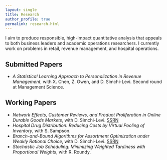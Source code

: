 ```yaml
---
layout: single
title: Research
author_profile: true
permalink: research.html
---
```


I aim to produce responsible, high-impact quantitative analysis that appeals to both business leaders and
academic operations researchers. I currently work on problems in retail, revenue management, and hospital operations.

## Submitted Papers

* _A Statistical Learning Approach to Personalization in Revenue Management_, with X. Chen, Z. Owen, and D. Simchi-Levi. 
Second round at Management Science.

## Working Papers

* _Network Effects, Customer Reviews, and Product Proliferation in Online Durable Goods Markets_, with D. Simchi-Levi. [SSRN](http://ssrn.com/abstract=3593773)
* _Hospital Drug Distribution: Reducing Costs by Virtual Pooling of Inventory_, with S. Sampson.
* _Branch-and-Bound Algorithms for Assortment Optimization under Weakly Rational Choice_, with D. Simchi-Levi. [SSRN](https://papers.ssrn.com/sol3/papers.cfm?abstract_id=2828913)
* _Stochastic Job Scheduling: Minimizing Weighted Tardiness with Proportional Weights_, with R. Roundy. 
